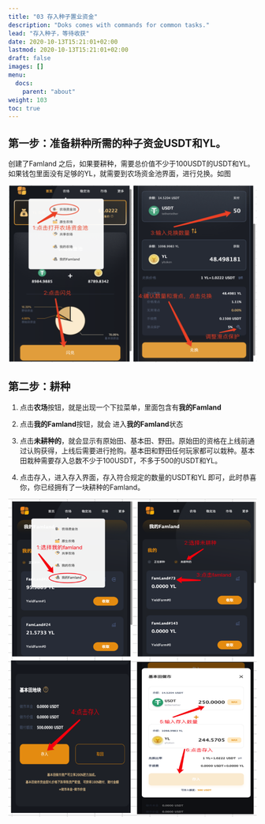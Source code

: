 ```yaml
---
title: "03 存入种子置业资金"
description: "Doks comes with commands for common tasks."
lead: "存入种子，等待收获"
date: 2020-10-13T15:21:01+02:00
lastmod: 2020-10-13T15:21:01+02:00
draft: false
images: []
menu:
  docs:
    parent: "about"
weight: 103
toc: true
---
```


## 第一步：准备耕种所需的种子资金USDT和YL。

创建了Famland 之后，如果要耕种，需要总价值不少于100USDT的USDT和YL。如果钱包里面没有足够的YL，就需要到农场资金池界面，进行兑换。如图

![031](031.png)



## 第二步：耕种

1. 点击**农场**按钮，就是出现一个下拉菜单，里面包含有**我的Famland**

2. 点击**我的Famland**按钮，就会 进入**我的Famland**状态

3. 点击**未耕种的**，就会显示有原始田、基本田、野田。原始田的资格在上线前通过认购获得，上线后需要进行抢购。基本田和野田任何玩家都可以栽种。基本田栽种需要存入总数不少于100USDT，不多于500的USDT和YL。

4. 点击存入，进入存入界面，存入符合规定的数量的USDT和YL 即可，此时恭喜你，你已经拥有了一块耕种的Famland。

![032](032.png)
